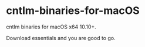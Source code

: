 # cntlm-binaries-for-macOS
cntlm binaries for macOS x64 10.10+. 

Download essentials and you are good to go.
